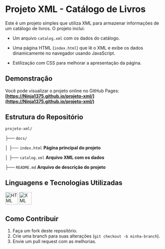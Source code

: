 # Projeto XML - Catálogo de Livros

Este é um projeto simples que utiliza XML para armazenar informações de um catálogo de livros. O projeto inclui:

- Um arquivo `catalog.xml` com os dados do catálogo.
  
- Uma página HTML (`index.html`) que lê o XML e exibe os dados dinamicamente no navegador usando JavaScript.

- Estilização com CSS para melhorar a apresentação da página.

## Demonstração

Você pode visualizar o projeto online no GitHub Pages:  
**[https://Ninja1375.github.io/projeto-xml/](https://Ninja1375.github.io/projeto-xml/)**

## Estrutura do Repositório

`projeto-xml/`

├── `docs/`

│   ├── `index.html`       **Página principal do projeto**

│   ├── `catalog.xml`      **Arquivo XML com os dados**

├── `README.md`            **Arquivo de descrição do projeto**

## Linguagens e Tecnologias Utilizadas

<a href="https://programartudo.blogspot.com/2024/11/html-tudo-o-que-precisa-para-comecar.html" target="_blank"><img loading="lazy" src="https://cdn.jsdelivr.net/gh/devicons/devicon/icons/html5/html5-original.svg" width="40" height="40" alt="HTML Icon"/></a> <a href="https://programartudo.blogspot.com/2024/11/xml-estrutura-e-aplicacoes-essenciais.html" target="_blank"><img loading="lazy" src="https://img.icons8.com/color/48/000000/xml-file.png" width="40" height="40" alt="XML Icon"/></a>


## Como Contribuir

1. Faça um fork deste repositório.
2. Crie uma branch para suas alterações (`git checkout -b minha-branch`).
3. Envie um pull request com as melhorias.

